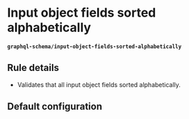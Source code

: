 # Input object fields sorted alphabetically
#### `graphql-schema/input-object-fields-sorted-alphabetically`

## Rule details

* Validates that all input object fields sorted alphabetically. 

## Default configuration
